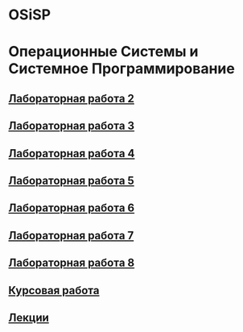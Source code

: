 # OSiSP
# Операционные Системы и Системное Программирование

## [Лабораторная работа 2](https://github.com/pshptr/OSiSP/tree/main/lab02)

## [Лабораторная работа 3](https://github.com/pshptr/OSiSP/tree/main/lab03)

## [Лабораторная работа 4](https://github.com/pshptr/OSiSP/tree/main/lab04)

## [Лабораторная работа 5](https://github.com/pshptr/OSiSP/tree/main/lab05)

## [Лабораторная работа 6](https://github.com/pshptr/OSiSP/tree/main/lab06)

## [Лабораторная работа 7](https://github.com/pshptr/OSiSP/tree/main/lab07)

## [Лабораторная работа 8](https://github.com/pshptr/OSiSP/tree/main/lab08)

## [Курсовая работа](https://github.com/pshptr/OSiSP/tree/main/kursach)

## [Лекции](https://github.com/pshptr/OSiSP/tree/main/лекции%20ОСиСП)
